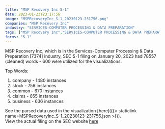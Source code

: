 ```yaml
---
title: "MSP Recovery Inc S-1"
date: 2023-01-23T23:17:56
image: "MSPRecoveryInc_S-1_20230123-231756.png"
companies: "MSP Recovery Inc"
industry: "SERVICES-COMPUTER PROCESSING & DATA PREPARATION"
tags: ["MSP Recovery Inc","SERVICES-COMPUTER PROCESSING & DATA PREPARATION","01-20-2023","S-1"]
forms: "S-1"
---
```

MSP Recovery Inc, which is in the Services-Computer Processing & Data Preparation [7374] industry, SEC S-1 filing on January 20, 2023 had 78557 (cleaned) words - 600 were utilized for the visualizations.

Top Words:
1. company - 1480 instances
2. stock - 756 instances
3. common - 670 instances
4. claims - 655 instances
5. business - 636 instances


See the parsed data used in the visualization [here]({{< staticlink name=MSPRecoveryInc_S-1_20230123-231756.json >}}).  
View the actual filing on the SEC website [here](https://www.sec.gov/Archives/edgar/data/1802450/0001193125-23-012159.txt)